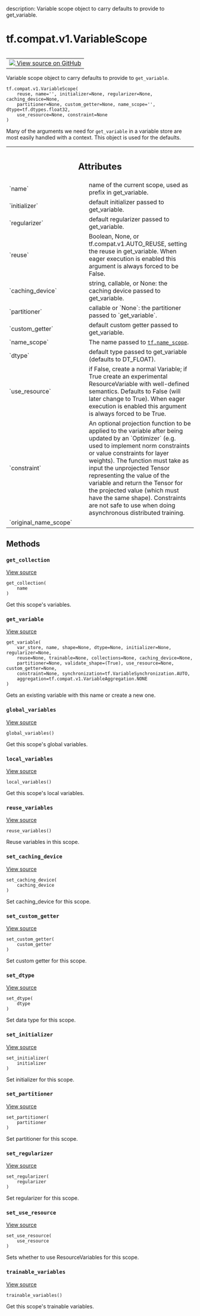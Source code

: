 description: Variable scope object to carry defaults to provide to get_variable.

<div itemscope itemtype="http://developers.google.com/ReferenceObject">
<meta itemprop="name" content="tf.compat.v1.VariableScope" />
<meta itemprop="path" content="Stable" />
<meta itemprop="property" content="__init__"/>
<meta itemprop="property" content="get_collection"/>
<meta itemprop="property" content="get_variable"/>
<meta itemprop="property" content="global_variables"/>
<meta itemprop="property" content="local_variables"/>
<meta itemprop="property" content="reuse_variables"/>
<meta itemprop="property" content="set_caching_device"/>
<meta itemprop="property" content="set_custom_getter"/>
<meta itemprop="property" content="set_dtype"/>
<meta itemprop="property" content="set_initializer"/>
<meta itemprop="property" content="set_partitioner"/>
<meta itemprop="property" content="set_regularizer"/>
<meta itemprop="property" content="set_use_resource"/>
<meta itemprop="property" content="trainable_variables"/>
</div>

# tf.compat.v1.VariableScope

<!-- Insert buttons and diff -->

<table class="tfo-notebook-buttons tfo-api nocontent" align="left">
<td>
  <a target="_blank" href="https://github.com/tensorflow/tensorflow/blob/r2.3/tensorflow/python/ops/variable_scope.py#L1083-L1389">
    <img src="https://www.tensorflow.org/images/GitHub-Mark-32px.png" />
    View source on GitHub
  </a>
</td>
</table>



Variable scope object to carry defaults to provide to `get_variable`.

<pre class="devsite-click-to-copy prettyprint lang-py tfo-signature-link">
<code>tf.compat.v1.VariableScope(
    reuse, name='', initializer=None, regularizer=None, caching_device=None,
    partitioner=None, custom_getter=None, name_scope='', dtype=tf.dtypes.float32,
    use_resource=None, constraint=None
)
</code></pre>



<!-- Placeholder for "Used in" -->

Many of the arguments we need for `get_variable` in a variable store are most
easily handled with a context. This object is used for the defaults.



<!-- Tabular view -->
 <table class="responsive fixed orange">
<colgroup><col width="214px"><col></colgroup>
<tr><th colspan="2"><h2 class="add-link">Attributes</h2></th></tr>

<tr>
<td>
`name`
</td>
<td>
name of the current scope, used as prefix in get_variable.
</td>
</tr><tr>
<td>
`initializer`
</td>
<td>
default initializer passed to get_variable.
</td>
</tr><tr>
<td>
`regularizer`
</td>
<td>
default regularizer passed to get_variable.
</td>
</tr><tr>
<td>
`reuse`
</td>
<td>
Boolean, None, or tf.compat.v1.AUTO_REUSE, setting the reuse in
get_variable. When eager execution is enabled this argument is always
forced to be False.
</td>
</tr><tr>
<td>
`caching_device`
</td>
<td>
string, callable, or None: the caching device passed to
get_variable.
</td>
</tr><tr>
<td>
`partitioner`
</td>
<td>
callable or `None`: the partitioner passed to `get_variable`.
</td>
</tr><tr>
<td>
`custom_getter`
</td>
<td>
default custom getter passed to get_variable.
</td>
</tr><tr>
<td>
`name_scope`
</td>
<td>
The name passed to <a href="../../../tf/name_scope.md"><code>tf.name_scope</code></a>.
</td>
</tr><tr>
<td>
`dtype`
</td>
<td>
default type passed to get_variable (defaults to DT_FLOAT).
</td>
</tr><tr>
<td>
`use_resource`
</td>
<td>
if False, create a normal Variable; if True create an
experimental ResourceVariable with well-defined semantics. Defaults to
False (will later change to True). When eager execution is enabled this
argument is always forced to be True.
</td>
</tr><tr>
<td>
`constraint`
</td>
<td>
An optional projection function to be applied to the variable
after being updated by an `Optimizer` (e.g. used to implement norm
constraints or value constraints for layer weights). The function must
take as input the unprojected Tensor representing the value of the
variable and return the Tensor for the projected value (which must have
the same shape). Constraints are not safe to use when doing asynchronous
distributed training.
</td>
</tr><tr>
<td>
`original_name_scope`
</td>
<td>

</td>
</tr>
</table>



## Methods

<h3 id="get_collection"><code>get_collection</code></h3>

<a target="_blank" href="https://github.com/tensorflow/tensorflow/blob/r2.3/tensorflow/python/ops/variable_scope.py#L1228-L1231">View source</a>

<pre class="devsite-click-to-copy prettyprint lang-py tfo-signature-link">
<code>get_collection(
    name
)
</code></pre>

Get this scope's variables.


<h3 id="get_variable"><code>get_variable</code></h3>

<a target="_blank" href="https://github.com/tensorflow/tensorflow/blob/r2.3/tensorflow/python/ops/variable_scope.py#L1245-L1315">View source</a>

<pre class="devsite-click-to-copy prettyprint lang-py tfo-signature-link">
<code>get_variable(
    var_store, name, shape=None, dtype=None, initializer=None, regularizer=None,
    reuse=None, trainable=None, collections=None, caching_device=None,
    partitioner=None, validate_shape=(True), use_resource=None, custom_getter=None,
    constraint=None, synchronization=tf.VariableSynchronization.AUTO,
    aggregation=tf.compat.v1.VariableAggregation.NONE
)
</code></pre>

Gets an existing variable with this name or create a new one.


<h3 id="global_variables"><code>global_variables</code></h3>

<a target="_blank" href="https://github.com/tensorflow/tensorflow/blob/r2.3/tensorflow/python/ops/variable_scope.py#L1237-L1239">View source</a>

<pre class="devsite-click-to-copy prettyprint lang-py tfo-signature-link">
<code>global_variables()
</code></pre>

Get this scope's global variables.


<h3 id="local_variables"><code>local_variables</code></h3>

<a target="_blank" href="https://github.com/tensorflow/tensorflow/blob/r2.3/tensorflow/python/ops/variable_scope.py#L1241-L1243">View source</a>

<pre class="devsite-click-to-copy prettyprint lang-py tfo-signature-link">
<code>local_variables()
</code></pre>

Get this scope's local variables.


<h3 id="reuse_variables"><code>reuse_variables</code></h3>

<a target="_blank" href="https://github.com/tensorflow/tensorflow/blob/r2.3/tensorflow/python/ops/variable_scope.py#L1190-L1192">View source</a>

<pre class="devsite-click-to-copy prettyprint lang-py tfo-signature-link">
<code>reuse_variables()
</code></pre>

Reuse variables in this scope.


<h3 id="set_caching_device"><code>set_caching_device</code></h3>

<a target="_blank" href="https://github.com/tensorflow/tensorflow/blob/r2.3/tensorflow/python/ops/variable_scope.py#L1213-L1218">View source</a>

<pre class="devsite-click-to-copy prettyprint lang-py tfo-signature-link">
<code>set_caching_device(
    caching_device
)
</code></pre>

Set caching_device for this scope.


<h3 id="set_custom_getter"><code>set_custom_getter</code></h3>

<a target="_blank" href="https://github.com/tensorflow/tensorflow/blob/r2.3/tensorflow/python/ops/variable_scope.py#L1224-L1226">View source</a>

<pre class="devsite-click-to-copy prettyprint lang-py tfo-signature-link">
<code>set_custom_getter(
    custom_getter
)
</code></pre>

Set custom getter for this scope.


<h3 id="set_dtype"><code>set_dtype</code></h3>

<a target="_blank" href="https://github.com/tensorflow/tensorflow/blob/r2.3/tensorflow/python/ops/variable_scope.py#L1198-L1200">View source</a>

<pre class="devsite-click-to-copy prettyprint lang-py tfo-signature-link">
<code>set_dtype(
    dtype
)
</code></pre>

Set data type for this scope.


<h3 id="set_initializer"><code>set_initializer</code></h3>

<a target="_blank" href="https://github.com/tensorflow/tensorflow/blob/r2.3/tensorflow/python/ops/variable_scope.py#L1194-L1196">View source</a>

<pre class="devsite-click-to-copy prettyprint lang-py tfo-signature-link">
<code>set_initializer(
    initializer
)
</code></pre>

Set initializer for this scope.


<h3 id="set_partitioner"><code>set_partitioner</code></h3>

<a target="_blank" href="https://github.com/tensorflow/tensorflow/blob/r2.3/tensorflow/python/ops/variable_scope.py#L1220-L1222">View source</a>

<pre class="devsite-click-to-copy prettyprint lang-py tfo-signature-link">
<code>set_partitioner(
    partitioner
)
</code></pre>

Set partitioner for this scope.


<h3 id="set_regularizer"><code>set_regularizer</code></h3>

<a target="_blank" href="https://github.com/tensorflow/tensorflow/blob/r2.3/tensorflow/python/ops/variable_scope.py#L1209-L1211">View source</a>

<pre class="devsite-click-to-copy prettyprint lang-py tfo-signature-link">
<code>set_regularizer(
    regularizer
)
</code></pre>

Set regularizer for this scope.


<h3 id="set_use_resource"><code>set_use_resource</code></h3>

<a target="_blank" href="https://github.com/tensorflow/tensorflow/blob/r2.3/tensorflow/python/ops/variable_scope.py#L1202-L1207">View source</a>

<pre class="devsite-click-to-copy prettyprint lang-py tfo-signature-link">
<code>set_use_resource(
    use_resource
)
</code></pre>

Sets whether to use ResourceVariables for this scope.


<h3 id="trainable_variables"><code>trainable_variables</code></h3>

<a target="_blank" href="https://github.com/tensorflow/tensorflow/blob/r2.3/tensorflow/python/ops/variable_scope.py#L1233-L1235">View source</a>

<pre class="devsite-click-to-copy prettyprint lang-py tfo-signature-link">
<code>trainable_variables()
</code></pre>

Get this scope's trainable variables.




